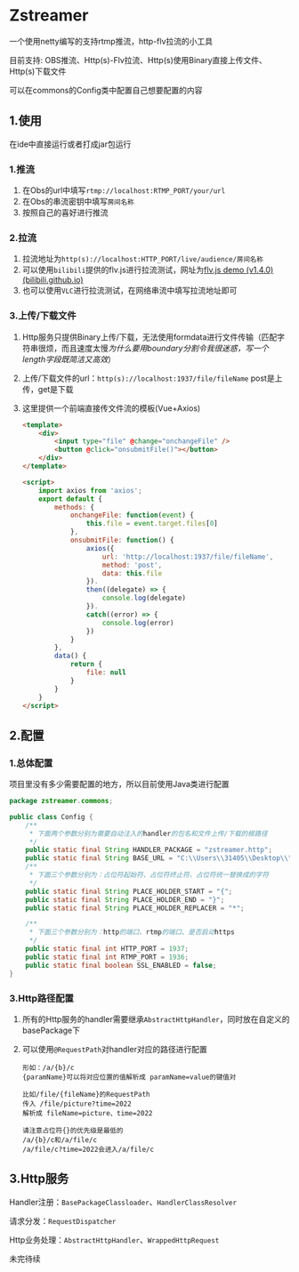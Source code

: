 # Zstreamer

一个使用netty编写的支持rtmp推流，http-flv拉流的小工具 

目前支持: OBS推流、Http(s)-Flv拉流、Http(s)使用Binary直接上传文件、Http(s)下载文件 

可以在commons的Config类中配置自己想要配置的内容

## 1.使用

在ide中直接运行或者打成jar包运行

### 1.推流

1. 在Obs的url中填写`rtmp://localhost:RTMP_PORT/your/url`
2. 在Obs的串流密钥中填写`房间名称`
3. 按照自己的喜好进行推流

### 2.拉流

1. 拉流地址为`http(s)://localhost:HTTP_PORT/live/audience/房间名称` 
2. 可以使用`bilibili`提供的flv.js进行拉流测试，网址为[flv.js demo (v1.4.0) (bilibili.github.io)](http://bilibili.github.io/flv.js/demo/) 
3. 也可以使用`VLC`进行拉流测试，在网络串流中填写拉流地址即可

### 3.上传/下载文件

1. Http服务只提供Binary上传/下载，无法使用formdata进行文件传输（匹配字符串很烦，而且速度太慢*为什么要用boundary分割令我很迷惑，写一个length字段既简洁又高效*）

2. 上传/下载文件的url：`http(s)://localhost:1937/file/fileName` post是上传，get是下载

3. 这里提供一个前端直接传文件流的模板(Vue+Axios)

   ```html
   <template>
       <div>
           <input type="file" @change="onchangeFile" />
           <button @click="onsubmitFile()"></button>
       </div>
   </template>
   
   <script>
       import axios from 'axios';
       export default {
           methods: {
               onchangeFile: function(event) {
                   this.file = event.target.files[0]
               },
               onsubmitFile: function() {
                   axios({
                       url: 'http://localhost:1937/file/fileName',
                       method: 'post',
                       data: this.file
                   }).
                   then((delegate) => {
                       console.log(delegate)
                   }).
                   catch((error) => {
                       console.log(error)
                   })
               }
           },
           data() {
               return {
                   file: null
               }
           }
       }
   </script>
   ```

## 2.配置

### 1.总体配置

项目里没有多少需要配置的地方，所以目前使用Java类进行配置

```java
package zstreamer.commons;

public class Config {
    /**
     * 下面两个参数分别为需要自动注入的handler的包名和文件上传/下载的根路径
     */
    public static final String HANDLER_PACKAGE = "zstreamer.http";
    public static final String BASE_URL = "C:\\Users\\31405\\Desktop\\";
    /**
     * 下面三个参数分别为：占位符起始符、占位符终止符、占位符统一替换成的字符
     */
    public static final String PLACE_HOLDER_START = "{";
    public static final String PLACE_HOLDER_END = "}";
    public static final String PLACE_HOLDER_REPLACER = "*";

    /**
     * 下面三个参数分别为：http的端口、rtmp的端口、是否启动https
     */
    public static final int HTTP_PORT = 1937;
    public static final int RTMP_PORT = 1936;
    public static final boolean SSL_ENABLED = false;
}
```

### 3.Http路径配置

1. 所有的Http服务的handler需要继承`AbstractHttpHandler`，同时放在自定义的basePackage下

2. 可以使用`@RequestPath`对handler对应的路径进行配置

   ```
   形如：/a/{b}/c
   {paramName}可以将对应位置的值解析成 paramName=value的键值对
   
   比如/file/{fileName}的RequestPath
   传入 /file/picture?time=2022
   解析成 fileName=picture、time=2022
   
   请注意占位符{}的优先级是最低的
   /a/{b}/c和/a/file/c
   /a/file/c?time=2022会进入/a/file/c
   ```

## 3.Http服务

Handler注册：`BasePackageClassloader`、`HandlerClassResolver`

请求分发：`RequestDispatcher`

Http业务处理：`AbstractHttpHandler`、`WrappedHttpRequest`

未完待续
